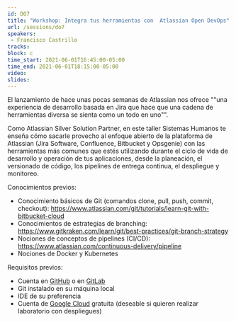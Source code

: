 ```yaml
---
id: DO7
title: "Workshop: Integra tus herramientas con  Atlassian Open DevOps"
url: /sessions/do7
speakers:
 - Francisco Castrillo 
tracks:
block: c
time_start: 2021-06-01T16:45:00-05:00
time_end: 2021-06-01T18:15:00-05:00
video:
slides:
---
```


El lanzamiento de hace unas pocas semanas de Atlassian nos ofrece ""una experiencia de desarrollo basada en Jira que hace que una cadena de herramientas diversa se sienta como un todo en uno"".

Como Atlassian Silver Solution Partner, en este taller Sistemas Humanos te enseña cómo sacarle provecho al enfoque abierto de la plataforma de Atlassian (Jira Software, Confluence, Bitbucket y Opsgenie) con las herramientas más comunes que estés utilizando durante el ciclo de vida de desarrollo y operación de tus aplicaciones, desde la planeación, el versionado de código, los pipelines de entrega continua, el despliegue y monitoreo.


Conocimientos previos:

* Conocimiento básicos de Git (comandos clone, pull, push, commit, checkout): https://www.atlassian.com/git/tutorials/learn-git-with-bitbucket-cloud
* Conocimientos de estrategias de branching: https://www.gitkraken.com/learn/git/best-practices/git-branch-strategy
* Nociones de conceptos de pipelines (CI/CD): https://www.atlassian.com/continuous-delivery/pipeline
* Nociones de Docker y Kubernetes

Requisitos previos:

* Cuenta en [GitHub](https://github.com/login) o en [GitLab](https://gitlab.com/users/sign_in)
* Git instalado en su máquina local
* IDE de su preferencia
* Cuenta de [Google Cloud](https://console.cloud.google.com/freetrial?_ga=2.74543442.1513767172.1623383442-1359766187.1623383442&_gac=1.186851996.1623383442.EAIaIQobChMIlbyix9aO8QIVgf7jBx3gLQTYEAAYASAAEgJ9DvD_BwE) gratuita (deseable si quieren realizar laboratorio con despliegues)
